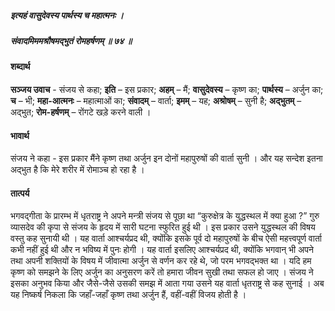 ##### इत्यहं वासुदेवस्य पार्थस्य च महात्मनः ।
##### संवादमिममश्रौषमद्भुतं रोमहर्षणम् ॥ ७४ ॥

#### शब्दार्थ

**सञ्जय उवाच** - संजय से कहा; **इति** – इस प्रकार; **अहम्** – मैं; **वासुदेवस्य** – कृष्ण का; **पार्थस्य** – अर्जुन का; **च** – भी; **महा-आत्मनः** – महात्माओं का; **संवादम्** – वार्ता; **इमम्** – यह; **अश्रोषम्** – सुनी है; **अद्भुतम्** – अद्भुत; **रोम-हर्षणम्** – रोंगटे खड़े करने वाली ।

#### भावार्थ

संजय ने कहा - इस प्रकार मैंने कृष्ण तथा अर्जुन इन दोनों महापुरुषों की वार्ता सुनी । और यह सन्देश इतना अद्भुत है कि मेरे शरीर में रोमाञ्च हो रहा है ।

#### तात्पर्य

भगवद्गीता के प्रारम्भ में धृतराष्ट्र ने अपने मन्त्री संजय से पूछा था “कुरुक्षेत्र के युद्धस्थल में क्या हुआ ?” गुरु व्यासदेव की कृपा से संजय के हृदय में सारी घटना स्फुरित हुई थी । इस प्रकार उसने युद्धस्थल की विषय वस्तु कह सुनायी थी । यह वार्ता आश्चर्यप्रद थी, क्योंकि इसके पूर्व दो महापुरुषों के बीच ऐसी महत्त्वपूर्ण वार्ता कभी नहीं हुई थी और न भविष्य में पुनः होगी । यह वार्ता इसलिए आश्चर्यप्रद थी, क्योंकि भगवान् भी अपने तथा अपनी शक्तियों के विषय में जीवात्मा अर्जुन से वर्णन कर रहे थे, जो परम भगवद्भक्त था । यदि हम कृष्ण को समझने के लिए अर्जुन का अनुसरण करें तो हमारा जीवन सुखी तथा सफल हो जाए । संजय ने इसका अनुभव किया और जैसे-जैसे उसकी समझ में आता गया उसने यह वार्ता धृतराष्ट्र से कह सुनाई । अब यह निष्कर्ष निकला कि जहाँ-जहाँ कृष्ण तथा अर्जुन हैं, वहीं-वहीं विजय होती है ।